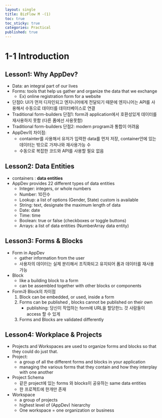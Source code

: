 ```yaml
---
layout: single
title: BizFlow M -(1)
toc: true
toc_sticky: true
categories: Practical
published: true
---
```


# 1-1 Introduction
## Lesson1: Why AppDev?
* Data: an integral part of our lives
* Forms: tools that help us gather and organize the data that we exchange
    * Ex) online registration form for a website
* 단점0: UI가 먼저 디자인되고 엔지니어에게 전달되기 때문에 엔지니어는 API를 사용해서 수동으로 데이터를 데이터베이스로 연결
* Traditional form-builders 단점1: form과 application에서 호환성있게 데이터를 재사용하지 못함 (다른 폼에선 사용못함)
* Traditional form-builders 단점2: modern program과 통합이 어려움
* AppDev의 차이점: 
    * containter를 사용해서 유저가 입력한 data를 먼저 저장, container안에 있는 데이터는 밖으로 가져나와 재사용가능 수
    * 수동으로 복잡한 코드와 API를 사용할 필요 없음
## Lesson2: Data Entities
* containers : **data entities**
* AppDev provides 22 different types of data entities 
    * Integer: integers, or whole numbers
    * Number: 10진수
    * Lookup: a list of options (Gender, State) custom is available
    * String: text, designate the maximum length of data
    * Date: date
    * Time: time
    * Boolean: true or false (checkboxes or toggle buttons)
    * Arrays: a list of data entities (NumberArray data entity)
## Lesson3: Forms & Blocks
* Form in AppDev
    * gather information from the user
    * 사용자의 데이터는 실제 분리해서 조직화되고 유지되어 폼과 데이터를 재사용가능
* Block
    * like a building block to a form
    * can be assembled together with other blocks or components
* Form과 Block의 차이점
    1. Block can be embedded, or used, inside a form
    2. Forms can be published , blocks cannot be published on their own
        * publishing: 당신이 작업하는 form에 URL을 할당한느 것 사람들이 access 할 수 있게
    3. Forms and Blocks are validated differently
## Lesson4: Workplace & Projects
* Projects and Workspaces are used to organize forms and blocks so that they could do just that.
* Project: 
    * a group of all the different forms and blocks in your application
    * managing the various forms that they contain and how they interplay with one another
* Project Schema
    * 같은 project에 있는 forms 와 blocks이 공유하는 same data entities
    * 한 프로젝트에 한개만 존재
* Workspace 
    * a group of projects
    * highest level of (AppDev) hierarchy
    * One workspace = one organization or business
